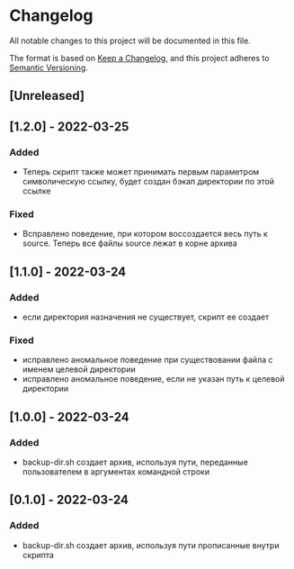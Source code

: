 # Changelog
All notable changes to this project will be documented in this file.

The format is based on [Keep a Changelog](https://keepachangelog.com/en/1.0.0/),
and this project adheres to [Semantic Versioning](https://semver.org/spec/v2.0.0.html).

## [Unreleased]

## [1.2.0] - 2022-03-25
### Added
- Теперь скрипт также может принимать первым параметром символическую ссылку, 
будет создан бэкап директории по этой ссылке

### Fixed
- Bсправлено поведение, при котором воссоздается весь путь к source. Теперь все файлы source лежат в корне архива

## [1.1.0] - 2022-03-24
### Added
- если директория назначения не существует, скрипт ее создает
### Fixed
- исправлено аномальное поведение при существовании файла с именем целевой директории
- исправлено аномальное поведение, если не указан путь к целевой директории

## [1.0.0] - 2022-03-24
### Added
- backup-dir.sh создает архив, используя пути, переданные пользователем в аргументах командной строки

## [0.1.0] - 2022-03-24
### Added
- backup-dir.sh создает архив, используя пути прописанные внутри скрипта
